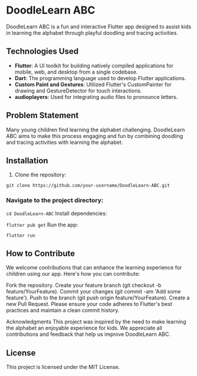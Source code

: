 # DoodleLearn ABC

DoodleLearn ABC is a fun and interactive Flutter app designed to assist kids in learning the alphabet through playful doodling and tracing activities.

## Technologies Used

- **Flutter**: A UI toolkit for building natively compiled applications for mobile, web, and desktop from a single codebase.
- **Dart**: The programming language used to develop Flutter applications.
- **Custom Paint and Gestures**: Utilized Flutter's CustomPainter for drawing and GestureDetector for touch interactions.
- **audioplayers**: Used for integrating audio files to pronounce letters.

## Problem Statement

Many young children find learning the alphabet challenging. DoodleLearn ABC aims to make this process engaging and fun by combining doodling and tracing activities with learning the alphabet.

## Installation

1. Clone the repository:

`git clone https://github.com/your-username/DoodleLearn-ABC.git`

### Navigate to the project directory:

`cd DoodleLearn-ABC`
Install dependencies:

`flutter pub get`
Run the app:

`flutter run`

## How to Contribute

We welcome contributions that can enhance the learning experience for children using our app. Here's how you can contribute:

Fork the repository.
Create your feature branch (git checkout -b feature/YourFeature).
Commit your changes (git commit -am 'Add some feature').
Push to the branch (git push origin feature/YourFeature).
Create a new Pull Request.
Please ensure your code adheres to Flutter's best practices and maintain a clean commit history.

Acknowledgments
This project was inspired by the need to make learning the alphabet an enjoyable experience for kids. We appreciate all contributions and feedback that help us improve DoodleLearn ABC.

## License

This project is licensed under the MIT License.
